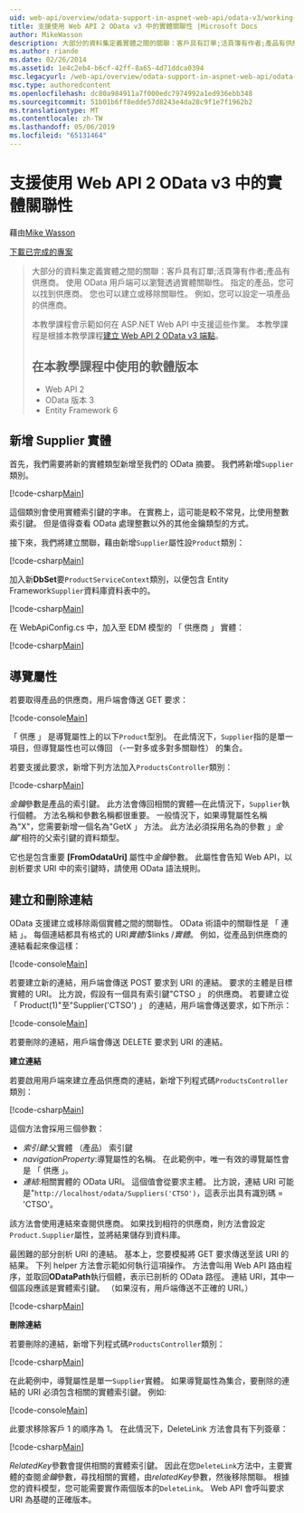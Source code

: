```yaml
---
uid: web-api/overview/odata-support-in-aspnet-web-api/odata-v3/working-with-entity-relations
title: 支援使用 Web API 2 OData v3 中的實體關聯性 |Microsoft Docs
author: MikeWasson
description: 大部分的資料集定義實體之間的關聯：客戶具有訂單;活頁簿有作者;產品有供應商。 使用 OData 用戶端可以瀏覽透過...
ms.author: riande
ms.date: 02/26/2014
ms.assetid: 1e4c2eb4-b6cf-42ff-8a65-4d71ddca0394
msc.legacyurl: /web-api/overview/odata-support-in-aspnet-web-api/odata-v3/working-with-entity-relations
msc.type: authoredcontent
ms.openlocfilehash: dc80a984911a7f000edc7974992a1ed936ebb348
ms.sourcegitcommit: 51b01b6ff8edde57d8243e4da28c9f1e7f1962b2
ms.translationtype: MT
ms.contentlocale: zh-TW
ms.lasthandoff: 05/06/2019
ms.locfileid: "65131464"
---
```

# <a name="supporting-entity-relations-in-odata-v3-with-web-api-2"></a>支援使用 Web API 2 OData v3 中的實體關聯性

藉由[Mike Wasson](https://github.com/MikeWasson)

[下載已完成的專案](http://code.msdn.microsoft.com/ASPNET-Web-API-OData-cecdb524)

> 大部分的資料集定義實體之間的關聯：客戶具有訂單;活頁簿有作者;產品有供應商。 使用 OData 用戶端可以瀏覽透過實體關聯性。 指定的產品，您可以找到供應商。 您也可以建立或移除關聯性。 例如，您可以設定一項產品的供應商。
> 
> 本教學課程會示範如何在 ASP.NET Web API 中支援這些作業。 本教學課程是根據本教學課程[建立 Web API 2 OData v3 端點](creating-an-odata-endpoint.md)。
> 
> ## <a name="software-versions-used-in-the-tutorial"></a>在本教學課程中使用的軟體版本
> 
> 
> - Web API 2
> - OData 版本 3
> - Entity Framework 6

## <a name="add-a-supplier-entity"></a>新增 Supplier 實體

首先，我們需要將新的實體類型新增至我們的 OData 摘要。 我們將新增`Supplier`類別。

[!code-csharp[Main](working-with-entity-relations/samples/sample1.cs)]

這個類別會使用實體索引鍵的字串。 在實務上，這可能是較不常見，比使用整數索引鍵。 但是值得查看 OData 處理整數以外的其他金鑰類型的方式。

接下來，我們將建立關聯，藉由新增`Supplier`屬性設`Product`類別：

[!code-csharp[Main](working-with-entity-relations/samples/sample2.cs)]

加入新**DbSet**要`ProductServiceContext`類別，以便包含 Entity Framework`Supplier`資料庫資料表中的。

[!code-csharp[Main](working-with-entity-relations/samples/sample3.cs?highlight=9)]

在 WebApiConfig.cs 中，加入至 EDM 模型的 「 供應商 」 實體：

[!code-csharp[Main](working-with-entity-relations/samples/sample4.cs?highlight=4)]

## <a name="navigation-properties"></a>導覽屬性

若要取得產品的供應商，用戶端會傳送 GET 要求：

[!code-console[Main](working-with-entity-relations/samples/sample5.cmd)]

「 供應 」 是導覽屬性上的以下`Product`型別。 在此情況下，`Supplier`指的是單一項目，但導覽屬性也可以傳回 （-一對多或多對多關聯性） 的集合。

若要支援此要求，新增下列方法加入`ProductsController`類別：

[!code-csharp[Main](working-with-entity-relations/samples/sample6.cs)]

*金鑰*參數是產品的索引鍵。 此方法會傳回相關的實體&#8212;在此情況下，`Supplier`執行個體。 方法名稱和參數名稱都很重要。 一般情況下，如果導覽屬性名稱為"X"，您需要新增一個名為"GetX 」 方法。 此方法必須採用名為的參數 」*金鑰*"相符的父索引鍵的資料類型。

它也是包含重要 **[FromOdataUri]** 屬性中*金鑰*參數。 此屬性會告知 Web API，以剖析要求 URI 中的索引鍵時，請使用 OData 語法規則。

## <a name="creating-and-deleting-links"></a>建立和刪除連結

OData 支援建立或移除兩個實體之間的關聯性。 OData 術語中的關聯性是 「 連結 」。 每個連結都具有格式的 URI*實體*/$links /*實體*。 例如，從產品到供應商的連結看起來像這樣：

[!code-console[Main](working-with-entity-relations/samples/sample7.cmd)]

若要建立新的連結，用戶端會傳送 POST 要求到 URI 的連結。 要求的主體是目標實體的 URI。 比方說，假設有一個具有索引鍵"CTSO 」 的供應商。 若要建立從 「 Product(1)"至"Supplier('CTSO') 」 的連結，用戶端會傳送要求，如下所示：

[!code-console[Main](working-with-entity-relations/samples/sample8.cmd)]

若要刪除的連結，用戶端會傳送 DELETE 要求到 URI 的連結。

**建立連結**

若要啟用用戶端來建立產品供應商的連結，新增下列程式碼`ProductsController`類別：

[!code-csharp[Main](working-with-entity-relations/samples/sample9.cs)]

這個方法會採用三個參數：

- *索引鍵*:父實體 （產品） 索引鍵
- *navigationProperty*:導覽屬性的名稱。 在此範例中，唯一有效的導覽屬性會是 「 供應 」。
- *連結*:相關實體的 OData URI。 這個值會從要求主體。 比方說，連結 URI 可能是"`http://localhost/odata/Suppliers('CTSO')`，這表示出具有識別碼 = 'CTSO'。

該方法會使用連結來查閱供應商。 如果找到相符的供應商，則方法會設定`Product.Supplier`屬性，並將結果儲存到資料庫。

最困難的部分剖析 URI 的連結。 基本上，您要模擬將 GET 要求傳送至該 URI 的結果。 下列 helper 方法會示範如何執行這項操作。 方法會叫用 Web API 路由程序，並取回**ODataPath**執行個體，表示已剖析的 OData 路徑。 連結 URI，其中一個區段應該是實體索引鍵。 （如果沒有，用戶端傳送不正確的 URI。）

[!code-csharp[Main](working-with-entity-relations/samples/sample10.cs)]

**刪除連結**

若要刪除的連結，新增下列程式碼`ProductsController`類別：

[!code-csharp[Main](working-with-entity-relations/samples/sample11.cs)]

在此範例中，導覽屬性是單一`Supplier`實體。 如果導覽屬性為集合，要刪除的連結的 URI 必須包含相關的實體索引鍵。 例如: 

[!code-console[Main](working-with-entity-relations/samples/sample12.cmd)]

此要求移除客戶 1 的順序為 1。 在此情況下，DeleteLink 方法會具有下列簽章：

[!code-csharp[Main](working-with-entity-relations/samples/sample13.cs)]

*RelatedKey*參數會提供相關的實體索引鍵。 因此在您`DeleteLink`方法中，主要實體的查閱*金鑰*參數，尋找相關的實體，由*relatedKey*參數，然後移除關聯。 根據您的資料模型，您可能需要實作兩個版本的`DeleteLink`。 Web API 會呼叫要求 URI 為基礎的正確版本。
